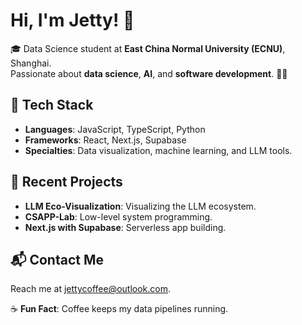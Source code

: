 # Hi, I'm Jetty! 👋

🎓 Data Science student at **East China Normal University (ECNU)**, Shanghai.  
Passionate about **data science**, **AI**, and **software development**. 🤖✨  

## 🔧 Tech Stack
- **Languages**: JavaScript, TypeScript, Python  
- **Frameworks**: React, Next.js, Supabase  
- **Specialties**: Data visualization, machine learning, and LLM tools.  

## 🌱 Recent Projects
- **LLM Eco-Visualization**: Visualizing the LLM ecosystem.  
- **CSAPP-Lab**: Low-level system programming.  
- **Next.js with Supabase**: Serverless app building.  

## 📬 Contact Me
Reach me at [jettycoffee@outlook.com](mailto:jettycoffee@outlook.com).  

☕ **Fun Fact**: Coffee keeps my data pipelines running.  
